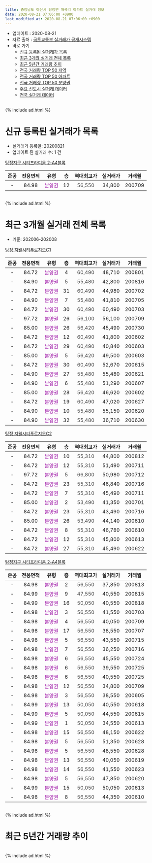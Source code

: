 ```yaml
---
title: 충청남도 아산시 탕정면 매곡리 아파트 실거래 정보
date: 2020-08-21 07:06:00 +0900
last_modified_at: 2020-08-21 07:06:00 +0900
---
```


* 업데이트 : 2020-08-21
* 자료 출처 : [국토교통부 실거래가 공개시스템](http://rt.molit.go.kr)
* 바로 가기
    * [신규 등록된 실거래가 목록](#신규-등록된-실거래가-목록)
    * [최근 3개월 실거래 전체 목록](#최근-3개월-실거래-전체-목록)
    * [최근 5년간 거래량 추이](#최근-5년간-거래량-추이)
    * [전국 거래량 TOP 50 지역](https://inasie.github.io/apt-trade-info/최근-3개월-전국에서-가장-거래가-많이-발생한-지역)
    * [전국 거래량 TOP 50 아파트](https://inasie.github.io/apt-trade-info/최근-3개월-전국에서-가장-거래가-많이-발생한-아파트)
    * [전국 거래량 TOP 50 분양권](https://inasie.github.io/apt-trade-info/최근-3개월-전국에서-가장-거래가-많이-발생한-분양권)
    * [주요 신도시 실거래 데이터](https://inasie.github.io/apt-trade-info/주요-신도시)
    * [전국 실거래 데이터](https://inasie.github.io/apt-trade-info/전국)
<br>
{% include ad.html %}
<br>

# 신규 등록된 실거래가 목록
* 실거래가 등록일: 20200821
* 업데이트 된 실거래 수: 1 건


[탕정지구 시티프라디움 2-A4블록](https://search.naver.com/search.naver?query=%EC%B6%A9%EC%B2%AD%EB%82%A8%EB%8F%84+%EC%95%84%EC%82%B0%EC%8B%9C+%ED%83%95%EC%A0%95%EB%A9%B4+%EB%A7%A4%EA%B3%A1%EB%A6%AC+%ED%83%95%EC%A0%95%EC%A7%80%EA%B5%AC+%EC%8B%9C%ED%8B%B0%ED%94%84%EB%9D%BC%EB%94%94%EC%9B%80+2-A4%EB%B8%94%EB%A1%9D)

|준공|전용면적|유형|층|역대최고가|실거래가|거래월|
|:---:|:---:|:---:|:---:|:---:|:---:|:---:|
|-|84.98|<span style="color:#9C11A5">분양권</span>|12|<span style="color:#444444">56,550</span>|34,800|200709|


<br>
{% include ad.html %}
<br>

# 최근 3개월 실거래 전체 목록
* 기준: 202006-202008


[탕정 지웰시티푸르지오C1](https://search.naver.com/search.naver?query=%EC%B6%A9%EC%B2%AD%EB%82%A8%EB%8F%84+%EC%95%84%EC%82%B0%EC%8B%9C+%ED%83%95%EC%A0%95%EB%A9%B4+%EB%A7%A4%EA%B3%A1%EB%A6%AC+%ED%83%95%EC%A0%95+%EC%A7%80%EC%9B%B0%EC%8B%9C%ED%8B%B0%ED%91%B8%EB%A5%B4%EC%A7%80%EC%98%A4C1)

|준공|전용면적|유형|층|역대최고가|실거래가|거래월|
|:---:|:---:|:---:|:---:|:---:|:---:|:---:|
|-|84.72|<span style="color:#9C11A5">분양권</span>|4|<span style="color:#444444">60,490</span>|48,710|200801|
|-|84.90|<span style="color:#9C11A5">분양권</span>|5|<span style="color:#444444">55,480</span>|42,800|200816|
|-|84.72|<span style="color:#9C11A5">분양권</span>|31|<span style="color:#444444">60,490</span>|44,980|200702|
|-|84.90|<span style="color:#9C11A5">분양권</span>|7|<span style="color:#444444">55,480</span>|41,810|200705|
|-|84.72|<span style="color:#9C11A5">분양권</span>|30|<span style="color:#444444">60,490</span>|60,490|200703|
|-|97.72|<span style="color:#9C11A5">분양권</span>|26|<span style="color:#444444">56,100</span>|56,100|200709|
|-|85.00|<span style="color:#9C11A5">분양권</span>|26|<span style="color:#444444">56,420</span>|45,490|200730|
|-|84.72|<span style="color:#9C11A5">분양권</span>|12|<span style="color:#444444">60,490</span>|41,800|200602|
|-|84.72|<span style="color:#9C11A5">분양권</span>|29|<span style="color:#444444">60,490</span>|40,840|200603|
|-|85.00|<span style="color:#9C11A5">분양권</span>|5|<span style="color:#444444">56,420</span>|49,500|200603|
|-|84.72|<span style="color:#9C11A5">분양권</span>|30|<span style="color:#444444">60,490</span>|52,670|200615|
|-|84.90|<span style="color:#9C11A5">분양권</span>|27|<span style="color:#444444">55,480</span>|55,480|200621|
|-|84.90|<span style="color:#9C11A5">분양권</span>|6|<span style="color:#444444">55,480</span>|51,290|200607|
|-|85.00|<span style="color:#9C11A5">분양권</span>|28|<span style="color:#444444">56,420</span>|46,620|200602|
|-|84.72|<span style="color:#9C11A5">분양권</span>|19|<span style="color:#444444">60,490</span>|47,020|200627|
|-|84.90|<span style="color:#9C11A5">분양권</span>|10|<span style="color:#444444">55,480</span>|55,150|200620|
|-|84.90|<span style="color:#9C11A5">분양권</span>|32|<span style="color:#444444">55,480</span>|36,710|200630|

[탕정 지웰시티푸르지오C2](https://search.naver.com/search.naver?query=%EC%B6%A9%EC%B2%AD%EB%82%A8%EB%8F%84+%EC%95%84%EC%82%B0%EC%8B%9C+%ED%83%95%EC%A0%95%EB%A9%B4+%EB%A7%A4%EA%B3%A1%EB%A6%AC+%ED%83%95%EC%A0%95+%EC%A7%80%EC%9B%B0%EC%8B%9C%ED%8B%B0%ED%91%B8%EB%A5%B4%EC%A7%80%EC%98%A4C2)

|준공|전용면적|유형|층|역대최고가|실거래가|거래월|
|:---:|:---:|:---:|:---:|:---:|:---:|:---:|
|-|84.72|<span style="color:#9C11A5">분양권</span>|10|<span style="color:#444444">55,310</span>|44,800|200812|
|-|84.72|<span style="color:#9C11A5">분양권</span>|12|<span style="color:#444444">55,310</span>|51,490|200711|
|-|97.72|<span style="color:#9C11A5">분양권</span>|5|<span style="color:#444444">66,800</span>|50,980|200712|
|-|84.72|<span style="color:#9C11A5">분양권</span>|23|<span style="color:#444444">55,310</span>|46,840|200716|
|-|84.72|<span style="color:#9C11A5">분양권</span>|7|<span style="color:#444444">55,310</span>|45,490|200711|
|-|85.00|<span style="color:#9C11A5">분양권</span>|2|<span style="color:#444444">53,490</span>|41,350|200701|
|-|84.72|<span style="color:#9C11A5">분양권</span>|23|<span style="color:#444444">55,310</span>|43,490|200716|
|-|85.00|<span style="color:#9C11A5">분양권</span>|26|<span style="color:#444444">53,490</span>|44,140|200610|
|-|84.72|<span style="color:#9C11A5">분양권</span>|8|<span style="color:#444444">55,310</span>|46,780|200610|
|-|84.72|<span style="color:#9C11A5">분양권</span>|12|<span style="color:#444444">55,310</span>|45,800|200613|
|-|84.72|<span style="color:#9C11A5">분양권</span>|27|<span style="color:#444444">55,310</span>|45,490|200622|

[탕정지구 시티프라디움 2-A4블록](https://search.naver.com/search.naver?query=%EC%B6%A9%EC%B2%AD%EB%82%A8%EB%8F%84+%EC%95%84%EC%82%B0%EC%8B%9C+%ED%83%95%EC%A0%95%EB%A9%B4+%EB%A7%A4%EA%B3%A1%EB%A6%AC+%ED%83%95%EC%A0%95%EC%A7%80%EA%B5%AC+%EC%8B%9C%ED%8B%B0%ED%94%84%EB%9D%BC%EB%94%94%EC%9B%80+2-A4%EB%B8%94%EB%A1%9D)

|준공|전용면적|유형|층|역대최고가|실거래가|거래월|
|:---:|:---:|:---:|:---:|:---:|:---:|:---:|
|-|84.98|<span style="color:#9C11A5">분양권</span>|2|<span style="color:#444444">56,550</span>|37,850|200813|
|-|84.99|<span style="color:#9C11A5">분양권</span>|9|<span style="color:#444444">47,550</span>|40,550|200815|
|-|84.99|<span style="color:#9C11A5">분양권</span>|16|<span style="color:#444444">50,050</span>|40,550|200818|
|-|84.98|<span style="color:#9C11A5">분양권</span>|3|<span style="color:#444444">56,550</span>|41,550|200703|
|-|84.98|<span style="color:#9C11A5">분양권</span>|4|<span style="color:#444444">56,550</span>|40,050|200709|
|-|84.98|<span style="color:#9C11A5">분양권</span>|17|<span style="color:#444444">56,550</span>|38,550|200707|
|-|84.98|<span style="color:#9C11A5">분양권</span>|5|<span style="color:#444444">56,550</span>|43,550|200715|
|-|84.98|<span style="color:#9C11A5">분양권</span>|7|<span style="color:#444444">56,550</span>|36,250|200716|
|-|84.98|<span style="color:#9C11A5">분양권</span>|6|<span style="color:#444444">56,550</span>|45,550|200724|
|-|84.98|<span style="color:#9C11A5">분양권</span>|6|<span style="color:#444444">56,550</span>|39,550|200725|
|-|84.98|<span style="color:#9C11A5">분양권</span>|6|<span style="color:#444444">56,550</span>|40,550|200725|
|-|84.98|<span style="color:#9C11A5">분양권</span>|12|<span style="color:#444444">56,550</span>|34,800|200709|
|-|84.98|<span style="color:#9C11A5">분양권</span>|3|<span style="color:#444444">56,550</span>|38,550|200605|
|-|84.99|<span style="color:#9C11A5">분양권</span>|13|<span style="color:#444444">50,050</span>|40,550|200618|
|-|84.99|<span style="color:#9C11A5">분양권</span>|5|<span style="color:#444444">50,050</span>|44,550|200615|
|-|84.99|<span style="color:#9C11A5">분양권</span>|1|<span style="color:#444444">50,050</span>|34,550|200613|
|-|84.98|<span style="color:#9C11A5">분양권</span>|15|<span style="color:#444444">56,550</span>|48,150|200622|
|-|84.98|<span style="color:#9C11A5">분양권</span>|5|<span style="color:#444444">56,550</span>|51,350|200628|
|-|84.98|<span style="color:#9C11A5">분양권</span>|5|<span style="color:#444444">56,550</span>|48,550|200628|
|-|84.98|<span style="color:#9C11A5">분양권</span>|13|<span style="color:#444444">56,550</span>|40,050|200619|
|-|84.98|<span style="color:#9C11A5">분양권</span>|14|<span style="color:#444444">56,550</span>|41,550|200623|
|-|84.98|<span style="color:#9C11A5">분양권</span>|5|<span style="color:#444444">56,550</span>|47,850|200620|
|-|84.99|<span style="color:#9C11A5">분양권</span>|15|<span style="color:#444444">50,050</span>|50,050|200613|
|-|84.98|<span style="color:#9C11A5">분양권</span>|8|<span style="color:#444444">56,550</span>|44,350|200610|


<br>
{% include ad.html %}
<br>

# 최근 5년간 거래량 추이


<div style="width:100%;">
    <canvas id="deal_progress" height="200"></canvas>
</div>

<script>
new Chart(document.getElementById("deal_progress"), {
    type: 'line',
    data: {
        labels: ['201508','201509','201510','201511','201512','201601','201602','201603','201604','201605','201606','201607','201608','201609','201610','201611','201612','201701','201702','201703','201704','201705','201706','201707','201708','201709','201710','201711','201712','201801','201802','201803','201804','201805','201806','201807','201808','201809','201810','201811','201812','201901','201902','201903','201904','201905','201906','201907','201908','201909','201910','201911','201912','202001','202002','202003','202004','202005','202006','202007','202008'],
        datasets: [{
            label: '매매',
            pointRadius: 1,
            data: [0, 0, 0, 0, 0, 0, 0, 0, 0, 0, 0, 0, 0, 0, 0, 0, 0, 0, 0, 0, 0, 0, 0, 0, 0, 0, 0, 0, 0, 0, 0, 0, 0, 0, 0, 0, 0, 0, 0, 0, 0, 0, 0, 0, 0, 0, 0, 1, 0, 1, 0, 0, 0, 0, 0, 174, 96, 68, 26, 20, 6],
            borderColor: "rgba(255, 201, 14, 1)",
            backgroundColor: "rgba(255, 201, 14, 0.5)",
            fill: false,
            lineTension: 0
        },{
            label: '전월세',
            pointRadius: 1,
            data: [0, 0, 0, 0, 0, 0, 0, 0, 0, 0, 0, 0, 0, 0, 0, 0, 0, 0, 0, 0, 0, 0, 0, 0, 0, 0, 0, 0, 0, 0, 0, 0, 0, 0, 0, 0, 0, 0, 0, 0, 0, 0, 0, 0, 0, 0, 0, 0, 0, 0, 0, 0, 0, 0, 0, 0, 0, 0, 0, 0, 0],
            borderColor: "rgba(0, 141, 185, 1)",
            backgroundColor: "rgba(0, 141, 185, 0.5)",
            fill: false,
            lineTension: 0
        }
        ]
    },
    options: {
        responsive: true,
        title: {
            display: false
        },
        tooltips: {
            mode: 'index',
            intersect: false
        },
        hover: {
            mode: 'nearest',
            intersect: true
        },
        scales: {
            xAxes: [{
                display: true,
                scaleLabel: {
                    display: true,
                    labelString: '년/월'
                }
            }],
            yAxes: [{
                display: true,
                ticks: {
                    suggestedMin: 0,
                },
                scaleLabel: {
                    display: true,
                    labelString: '실거래 수'
                }
            }]
        }
    }
});

</script>


<br>
{% include ad.html %}
<br>

